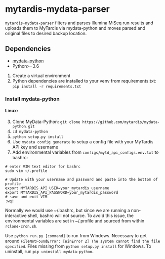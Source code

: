 # mytardis-mydata-parser
`mytardis-mydata-parser` filters and parses Illumina MiSeq run results and uploads them to MyTardis via mydata-python and moves 
parsed and original files to desired backup location.

## Dependencies
* [mydata-python](https://github.com/mytardis/mydata-python) 
* Python>=3.6

1. Create a virtual environment
2. Python dependencies are installed to your venv from requirements.txt:
`pip install -r requirements.txt`


### Install mydata-python
#### Linux:
3. Clone MyData-Python:
`git clone https://github.com/mytardis/mydata-python.git`
4. `cd mydata-python`
5. `python setup.py install`
6. Use `mydata config generate` to setup a config file with your MyTardis API key and username
7. Add environmental variables from `configs/mytd_api_configs.env.txt` to bashrc:

```commandline
# enter VIM text editor for bashrc
sudo vim ~/.profile
```

```text
# Update with your username and password and paste into the bottom of profile
export MYTARDIS_API_USER=your_mytardis_username
export MYTARDIS_API_PASSWORD=your_mytardis_password
# save and exit VIM
:wq!
```

Normally we would use ~/.bashrc, but since we are running a non-interactive shell, bashrc will not source.
To avoid this issue, the environmental variables are set in ~/.profile and sourced from within `rclone-cron.sh`.

Use `python run.py [command]` to run from Windows. Necessary to get around 
`FileNotFoundError: [WinError 2] The system cannot find the file specified`. 
Files missing from `python setup.py install` for Windows. 
To uninstall, run `pip uninstall mydata-python`.
